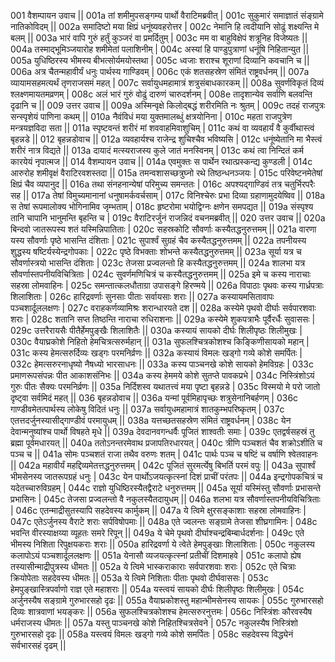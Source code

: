 001  	वैशम्पायन उवाच ||
001a	तां शमीमुपसङ्गम्य पार्थो वैराटिमब्रवीत् |
001c	सुकुमारं समाज्ञातं संङ्ग्रामे नातिकोविदम् ||
002a	समादिष्टो मया क्षिप्रं धनूंष्यवहरोत्तर |
002c	नेमानि हि त्वदीयानि सोढुं शक्ष्यन्ति मे बलम् ||
003a	भारं वापि गुरुं हर्तुं कुञ्जरं वा प्रमर्दितुम् |
003c	मम वा बाहुविक्षेपं शत्रूनिह विजेष्यतः ||
004a	तस्माद्भूमिञ्जयारोह शमीमेतां पलाशिनीम् |
004c	अस्यां हि पाण्डुपुत्राणां धनूंषि निहितान्युत ||
005a	युधिष्ठिरस्य भीमस्य बीभत्सोर्यमयोस्तथा |
005c	ध्वजाः शराश्च शूराणां दिव्यानि कवचानि च ||
006a	अत्र चैतन्महावीर्यं धनुः पार्थस्य गाण्डिवम् |
006c	एकं शतसहस्रेण संमितं राष्ट्रवर्धनम् ||
007a	व्यायामसहमत्यर्थं तृणराजसमं महत् |
007c	सर्वायुधमहामात्रं शत्रुसंबाधकारकम् ||
008a	सुवर्णविकृतं दिव्यं श्लक्ष्णमायतमव्रणम् |
008c	अलं भारं गुरुं वोढुं दारुणं चारुदर्शनम् |
008e 	तादृशान्येव सर्वाणि बलवन्ति दृढानि च ||
009  	उत्तर उवाच ||
009a	अस्मिन्वृक्षे किलोद्बद्धं शरीरमिति नः श्रुतम् |
009c	तदहं राजपुत्रः सन्स्पृशेयं पाणिना कथम् ||
010a	नैवंविधं मया युक्तमालब्धुं क्षत्रयोनिना |
010c	महता राजपुत्रेण मन्त्रयज्ञविदा सता ||
011a	स्पृष्टवन्तं शरीरं मां शववाहमिवाशुचिम् |
011c	कथं वा व्यवहार्यं वै कुर्वीथास्त्वं बृहन्नडे ||
012  	बृहन्नडोवाच ||
012a	व्यवहार्यश्च राजेन्द्र शुचिश्चैव भविष्यसि |
012c	धनूंष्येतानि मा भैस्त्वं शरीरं नात्र विद्यते ||
013a	दायादं मत्स्यराजस्य कुले जातं मनस्विनम् |
013c	कथं त्वा निन्दितं कर्म कारयेयं नृपात्मज ||
014  	वैशम्पायन उवाच ||
014a	एवमुक्तः स पार्थेन रथात्प्रस्कन्द्य कुण्डली |
014c	आरुरोह शमीवृक्षं वैराटिरवशस्तदा ||
015a	तमन्वशासच्छत्रुघ्नो रथे तिष्ठन्धनञ्जयः |
015c	परिवेष्टनमेतेषां क्षिप्रं चैव व्यपानुद ||
016a	तथा संनहनान्येषां परिमुच्य समन्ततः |
016c	अपश्यद्गाण्डिवं तत्र चतुर्भिरपरैः सह ||
017a	तेषां विमुच्यमानानां धनुषामर्कवर्चसाम् |
017c	विनिश्चेरुः प्रभा दिव्या ग्रहाणामुदयेष्विव ||
018a	स तेषां रूपमालोक्य भोगिनामिव जृम्भताम् |
018c	हृष्टरोमा भयोद्विग्नः क्षणेन समपद्यत ||
019a	संस्पृश्य तानि चापानि भानुमन्ति बृहन्ति च |
019c	वैराटिरर्जुनं राजन्निदं वचनमब्रवीत् ||
020  	उत्तर उवाच ||
020a	बिन्दवो जातरूपस्य शतं यस्मिन्निपातिताः |
020c	सहस्रकोटि सौवर्णाः कस्यैतद्धनुरुत्तमम् ||
021a	वारणा यस्य सौवर्णाः पृष्ठे भासन्ति दंशिताः |
021c	सुपार्श्वं सुग्रहं चैव कस्यैतद्धनुरुत्तमम् ||
022a	तपनीयस्य शुद्धस्य षष्टिर्यस्येन्द्रगोपकाः |
022c	पृष्ठे विभक्ताः शोभन्ते कस्यैतद्धनुरुत्तमम् ||
023a	सूर्या यत्र च सौवर्णास्त्रयो भासन्ति दंशिताः |
023c	तेजसा प्रज्वलन्तो हि कस्यैतद्धनुरुत्तमम् ||
024a	शालभा यत्र सौवर्णास्तपनीयविचित्रिताः |
024c	सुवर्णमणिचित्रं च कस्यैतद्धनुरुत्तमम् ||
025a	इमे च कस्य नाराचाः सहस्रा लोमवाहिनः |
025c	समन्तात्कलधौताग्रा उपासङ्गे हिरण्मये ||
026a	विपाठाः पृथवः कस्य गार्ध्रपत्राः शिलाशिताः |
026c	हारिद्रवर्णाः सुनसाः पीताः सर्वायसाः शराः ||
027a	कस्यायमसितावापः पञ्चशार्दूललक्षणः |
027c	वराहकर्णव्यामिश्रः शरान्धारयते दश ||
028a	कस्येमे पृथवो दीर्घाः सर्वपारशवाः शराः |
028c	शतानि सप्त तिष्ठन्ति नाराचा रुधिराशनाः ||
029a	कस्येमे शुकपत्राभैः पूर्वैरर्धैः सुवाससः |
029c	उत्तरैरायसैः पीतैर्हेमपुङ्खैः शिलाशितैः ||
030a	कस्यायं सायको दीर्घः शिलीपृष्ठः शिलीमुखः |
030c	वैयाघ्रकोशे निहितो हेमचित्रत्सरुर्महान् ||
031a	सुफलश्चित्रकोशश्च किङ्किणीसायको महान् |
031c	कस्य हेमत्सरुर्दिव्यः खड्गः परमनिर्व्रणः ||
032a	कस्यायं विमलः खड्गो गव्ये कोशे समर्पितः |
032c	हेमत्सरुरनाधृष्यो नैषध्यो भारसाधनः ||
033a	कस्य पाञ्चनखे कोशे सायको हेमविग्रहः |
033c	प्रमाणरूपसंपन्नः पीत आकाशसंनिभः ||
034a	कस्य हेममये कोशे सुतप्ते पावकप्रभे |
034c	निस्त्रिंशोऽयं गुरुः पीतः सैक्यः परमनिर्व्रणः ||
035a	निर्दिशस्व यथातत्त्वं मया पृष्टा बृहन्नडे |
035c	विस्मयो मे परो जातो दृष्ट्वा सर्वमिदं महत् ||
036  	बृहन्नडोवाच ||
036a	यन्मां पूर्वमिहापृच्छः शत्रुसेनानिबर्हणम् |
036c	गाण्डीवमेतत्पार्थस्य लोकेषु विदितं धनुः || 
037a	सर्वायुधमहामात्रं शातकुम्भपरिष्कृतम् |
037c	एतत्तदर्जुनस्यासीद्गाण्डीवं परमायुधम् ||
038a	यत्तच्छतसहस्रेण संमितं राष्ट्रवर्धनम् |
038c	येन देवान्मनुष्यांश्च पार्थो विषहते मृधे ||
039a	देवदानवगन्धर्वैः पूजितं शाश्वतीः समाः |
039c	एतद्वर्षसहस्रं तु ब्रह्मा पूर्वमधारयत् ||
040a	ततोऽनन्तरमेवाथ प्रजापतिरधारयत् |
040c	त्रीणि पञ्चशतं चैव शक्रोऽशीति च पञ्च च ||
041a	सोमः पञ्चशतं राजा तथैव वरुणः शतम् |
041c	पार्थः पञ्च च षष्टिं च वर्षाणि श्वेतवाहनः ||
042a	महावीर्यं महद्दिव्यमेतत्तद्धनुरुत्तमम् |
042c	पूजितं सुरमर्त्येषु बिभर्ति परमं वपुः ||
043a	सुपार्श्वं भीमसेनस्य जातरूपग्रहं धनुः |
043c	येन पार्थोऽजयत्कृत्स्नां दिशं प्राचीं परंतपः ||
044a	इन्द्रगोपकचित्रं च यदेतच्चारुविग्रहम् |
044c	राज्ञो युधिष्ठिरस्यैतद्वैराटे धनुरुत्तमम् ||
045a	सूर्या यस्मिंस्तु सौवर्णाः प्रभासन्ते प्रभासिनः |
045c	तेजसा प्रज्वलन्तो वै नकुलस्यैतदायुधम् ||
046a	शलभा यत्र सौवर्णास्तपनीयविचित्रिताः |
046c	एतन्माद्रीसुतस्यापि सहदेवस्य कार्मुकम् ||
047a	ये त्विमे क्षुरसङ्काशाः सहस्रा लोमवाहिनः |
047c	एतेऽर्जुनस्य वैराटे शराः सर्पविषोपमाः ||
048a	एते ज्वलन्तः सङ्ग्रामे तेजसा शीघ्रगामिनः |
048c	भवन्ति वीरस्याक्षय्या व्यूहतः समरे रिपून् ||
049a	ये चेमे पृथवो दीर्घाश्चन्द्रबिम्बार्धदर्शनाः |
049c	एते भीमस्य निशिता रिपुक्षयकराः शराः ||
050a	हारिद्रवर्णा ये त्वेते हेमपुङ्खाः शिलाशिताः |
050c	नकुलस्य कलापोऽयं पञ्चशार्दूललक्षणः ||
051a	येनासौ व्यजयत्कृत्स्नां प्रतीचीं दिशमाहवे |
051c	कलापो ह्येष तस्यासीन्माद्रीपुत्रस्य धीमतः ||
052a	ये त्विमे भास्कराकाराः सर्वपारशवाः शराः |
052c	एते चित्राः क्रियोपेताः सहदेवस्य धीमतः ||
053a	ये त्विमे निशिताः पीताः पृथवो दीर्घवाससः |
053c	हेमपुङ्खास्त्रिपर्वाणो राज्ञ एते महाशराः ||
054a	यस्त्वयं सायको दीर्घः शिलीपृष्ठः शिलीमुखः |
054c	अर्जुनस्यैष सङ्ग्रामे गुरुभारसहो दृढः ||
055a	वैयाघ्रकोशस्तु महान्भीमसेनस्य सायकः |
055c	गुरुभारसहो दिव्यः शात्रवाणां भयङ्करः ||
056a	सुफलश्चित्रकोशश्च हेमत्सरुरनुत्तमः |
056c	निस्त्रिंशः कौरवस्यैष धर्मराजस्य धीमतः ||
057a	यस्तु पाञ्चनखे कोशे निहितश्चित्रसेवने |
057c	नकुलस्यैष निस्त्रिंशो गुरुभारसहो दृढः ||
058a	यस्त्वयं विमलः खड्गो गव्ये कोशे समर्पितः |
058c	सहदेवस्य विद्ध्येनं सर्वभारसहं दृढम् ||
